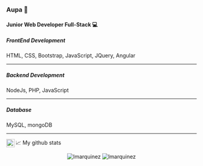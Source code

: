 ### Aupa 🤟

#### Junior Web Developer Full-Stack 💻

  

##### FrontEnd Development

HTML, CSS, Bootstrap, JavaScript, JQuery, Angular

____

##### Backend Development

NodeJs, PHP, JavaScript

_____

##### Database

MySQL, mongoDB

_____


<p style="margin:4px 0px">
  
<a href="https://www.linkedin.com/in/laura-marquinez-sedano/">
  <img align="left" alt="Laura's LinkedIN" width="22px" src="https://raw.githubusercontent.com/peterthehan/peterthehan/master/assets/linkedin.svg" />
</a>

📈 My github stats
 
</p>
<p align="center"> 
  <img src="https://github-readme-stats.vercel.app/api?username=lmarquinez&show_icons=true&theme=gotham" alt="lmarquinez" />
  <img src="https://github-readme-stats.vercel.app/api/top-langs/?username=lmarquinez&layout=compact&theme=gotham" alt="lmarquinez" />
</p>

